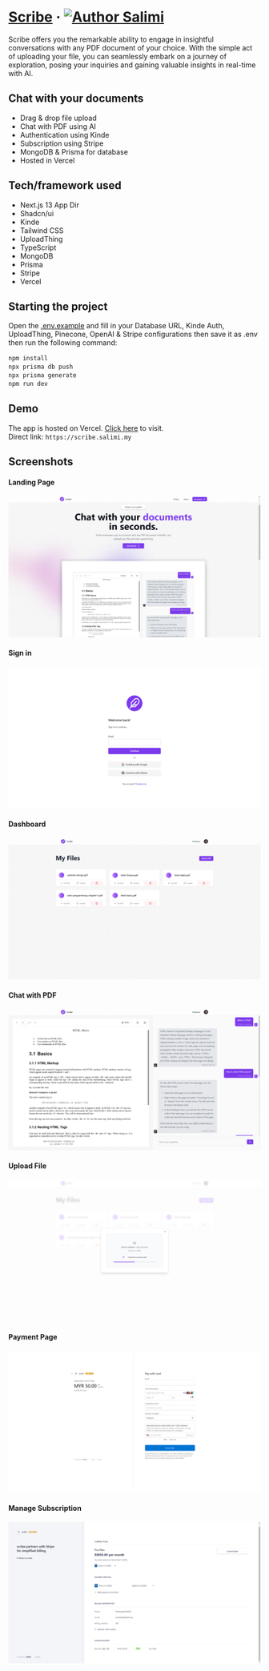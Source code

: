 # [Scribe](https://scribe.salimi.my) &middot; [![Author Salimi](https://img.shields.io/badge/Author-Salimi-%3C%3E)](https://www.linkedin.com/in/mohamad-salimi/)

Scribe offers you the remarkable ability to engage in insightful conversations with any PDF document of your choice. With the simple act of uploading your file, you can seamlessly embark on a journey of exploration, posing your inquiries and gaining valuable insights in real-time with AI.

## Chat with your documents

- Drag & drop file upload
- Chat with PDF using AI
- Authentication using Kinde
- Subscription using Stripe
- MongoDB & Prisma for database
- Hosted in Vercel

## Tech/framework used

- Next.js 13 App Dir
- Shadcn/ui
- Kinde
- Tailwind CSS
- UploadThing
- TypeScript
- MongoDB
- Prisma
- Stripe
- Vercel

## Starting the project

Open the [.env.example](/.env.example) and fill in your Database URL, Kinde Auth, UploadThing, Pinecone, OpenAI & Stripe configurations then save it as .env then run the following command:

```bash
npm install
npx prisma db push
npx prisma generate
npm run dev
```

## Demo

The app is hosted on Vercel. [Click here](https://scribe.salimi.my) to visit.
<br>
Direct link: `https://scribe.salimi.my`

## Screenshots

#### Landing Page

![Landing Page](/screenshots/screenshot-1.png)

#### Sign in

![Sign in](/screenshots/screenshot-2.png)

#### Dashboard

![Dashboard](/screenshots/screenshot-3.png)

#### Chat with PDF

![Chat with PDF](/screenshots/screenshot-4.png)

#### Upload File

![Upload File](/screenshots/screenshot-5.png)

#### Payment Page

![Payment Page](/screenshots/screenshot-6.png)

#### Manage Subscription

![Manage Subscription](/screenshots/screenshot-7.png)
